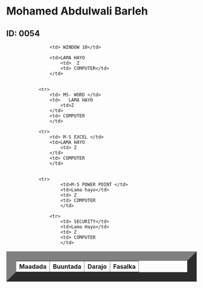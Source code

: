 
<html>
    <title> Natiijo</title>
    <head>
        <link rel="stylesheet" href="table.css"/>
        <body>  
            <h1> Mohamed Abdulwali Barleh</h1>
            <h2> ID: 0054</h2>
            <table border="25">
                <tr>
                    <th>Maadada </th>
                    <th>Buuntada</th>
                    <th>Darajo</th>
                    <th>Fasalka</th>
             
                
                    <td> WINDOW 10</td>
                   
                    <td>LAMA HAYO
                        <td>  Z
                        <td> COMPUTER</td>
                    </td>
               
            
                <tr>
                    <td> MS- WORD </td>
                    <td>   LAMA HAYO
                        <td>Z
                    </td>
                    <td> COMPUTER
                    </td>
               
                <tr>   
                    <td> M-S EXCEL </td>
                    <td>LAMA HAYO 
                        <td> Z
                    </td>
                    <td> COMPUTER
                    </td>
      
               
                <tr>
                        <td>M-S POWER POINT </td>
                        <td>Lama hayo</td>
                        <td> Z
                        <td> COMPUTER
                        </td>
               
                    <tr>
                        <td> SECURITY</td>
                        <td>Lama Hayo</td>
                        <td> Z
                        <td> COMPUTER
                        </td>
                   
